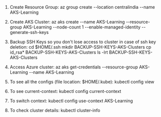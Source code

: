 1. Create Resource Group:
    az group create --location centralindia --name AKS-Learning

2. Create AKS Cluster:
    az aks create --name AKS-Learning --resource-group AKS-Learning --node-count 1 --enable-managed-identity --generate-ssh-keys

3. Backup SSH Keys so you don't lose access to cluster in case of ssh key deletion:
    cd $HOME/.ssh
    mkdir BACKUP-SSH-KEYS-AKS-Clusters
    cp id_rsa* BACKUP-SSH-KEYS-AKS-Clusters
    ls -lrt BACKUP-SSH-KEYS-AKS-Clusters

4. Access Azure cluster:
    az aks get-credentials --resource-group AKS-Learning --name AKS-Learning

5. To see all the configs (file location: $HOME/.kube): 
    kubectl config view

6. To see current-context:
    kubectl config current-context

7. To switch context:
    kubectl config use-context AKS-Learning

8. To check cluster details:
    kubectl cluster-info
